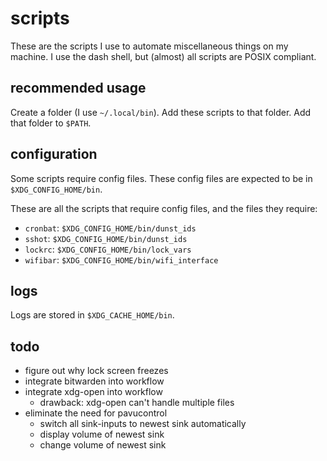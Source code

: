 
# scripts

These are the scripts I use to automate miscellaneous things on my machine.
I use the dash shell, but (almost) all scripts are POSIX compliant.

## recommended usage

Create a folder (I use `~/.local/bin`).
Add these scripts to that folder.
Add that folder to `$PATH`.

## configuration

Some scripts require config files.
These config files are expected to be in `$XDG_CONFIG_HOME/bin`.

These are all the scripts that require config files, and the files they require:
- `cronbat`: `$XDG_CONFIG_HOME/bin/dunst_ids`
- `sshot`: `$XDG_CONFIG_HOME/bin/dunst_ids`
- `lockrc`: `$XDG_CONFIG_HOME/bin/lock_vars`
- `wifibar`: `$XDG_CONFIG_HOME/bin/wifi_interface`

## logs

Logs are stored in `$XDG_CACHE_HOME/bin`.

## todo

- figure out why lock screen freezes
- integrate bitwarden into workflow
- integrate xdg-open into workflow
	* drawback: xdg-open can't handle multiple files
- eliminate the need for pavucontrol
	* switch all sink-inputs to newest sink automatically
	* display volume of newest sink
	* change volume of newest sink
